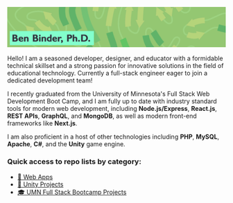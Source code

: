 ![Ben Binder, Ph.D.](./github-banner.webp)

Hello! I am a seasoned developer, designer, and educator with a formidable technical skillset and a strong passion for innovative solutions in the field of educational technology. Currently a full-stack engineer eager to join a dedicated development team!

I recently graduated from the University of Minnesota's Full Stack Web Development Boot Camp, and I am fully up to date with industry standard tools for modern web development, including **Node.js/Express**, **React.js**, **REST APIs**, **GraphQL**, and **MongoDB**, as well as modern front-end frameworks like **Next.js**. 

I am also proficient in a host of other technologies including **PHP**, **MySQL**, **Apache**, **C#**, and the **Unity** game engine.

### Quick access to repo lists by category:
- [🧩 Web Apps](https://github.com/stars/binderb/lists/web-apps)
- [🎲 Unity Projects](https://github.com/stars/binderb/lists/unity-projects)
- [🎓 UMN Full Stack Bootcamp Projects](https://github.com/stars/binderb/lists/umn-coding-bootcamp)
